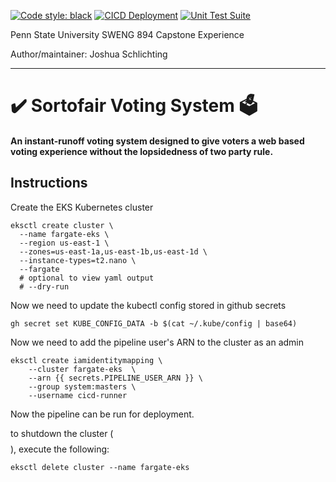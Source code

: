 [![Code style: black](https://img.shields.io/badge/code%20style-black-000000.svg)](https://github.com/psf/black)
[![CICD Deployment](https://github.com/JoshuaSchlichting/sweng894-capstone/actions/workflows/main.yml/badge.svg?branch=master)](https://github.com/JoshuaSchlichting/sweng894-capstone/actions/workflows/main.yml)
[![Unit Test Suite](https://github.com/JoshuaSchlichting/sweng894-capstone/actions/workflows/unit-testing.yml/badge.svg)](https://github.com/JoshuaSchlichting/sweng894-capstone/actions/workflows/unit-testing.yml)


Penn State University SWENG 894 Capstone Experience

Author/maintainer: Joshua Schlichting
___
# ✔️ Sortofair Voting System 🗳️
#### An instant-runoff voting system designed to give voters a web based voting experience without the lopsidedness of two party rule.

<!-- ## CI/CD High level diagram -->
<!-- ![CICD Diagram](./docs/architecture/sweng894-CICD.png) -->


## Instructions
Create the EKS Kubernetes cluster
```
eksctl create cluster \
  --name fargate-eks \
  --region us-east-1 \
  --zones=us-east-1a,us-east-1b,us-east-1d \
  --instance-types=t2.nano \
  --fargate
  # optional to view yaml output
  # --dry-run 
```

Now we need to update the kubectl config stored in github secrets
```
gh secret set KUBE_CONFIG_DATA -b $(cat ~/.kube/config | base64)
```

Now we need to add the pipeline user's ARN to the cluster as an admin
```
eksctl create iamidentitymapping \
    --cluster fargate-eks  \
    --arn {{ secrets.PIPELINE_USER_ARN }} \
    --group system:masters \
    --username cicd-runner
```

Now the pipeline can be run for deployment.

to shutdown the cluster ($$$$), execute the following:
```
eksctl delete cluster --name fargate-eks
```